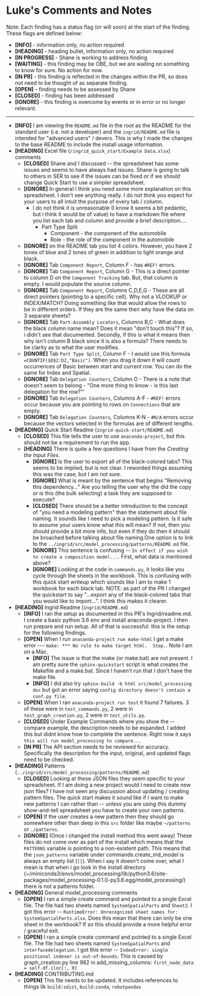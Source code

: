 # Luke's Comments and Notes

Note: Each finding has a status flag (or will soon) at the start of the finding. These flags are defined below:
* **[INFO]** - information only, no action required
* **[HEADING]** - heading bullet, information only, no action required
* **[IN PROGRESS]** - Shane is working to address finding
* **[WAITING]** - this finding may be OBE, but we are waiting on something to know for sure. No action for now.
* **[IN PR]** - this finding is reflected in the changes within the PR, so does not need to be thought of as separate finding.
* **[OPEN]** - finding needs to be assessed by Shane
* **[CLOSED]** - finding has been addressed
* **[IGNORE]** - this finding is overcome by events or in error or no longer relevant. 
---
* **[INFO]** I am viewing the `README.md` file in the root as the README for the standard user (i.e. not a developer) and the `ingrid/README.md` file is intended for "advanced users" / devers. This is why I made the changes to the base README to include the install usage information.    
* **[HEADING]** Excel file (`/ingrid_quick_start/Example Data.xlsx`) comments
  * **[CLOSED]** Shane and I discussed -- the spreadsheet has some issues and seems to have always had issues. Shane is going to talk to others in SER to see if the issues can be fixed or if we should change Quick Start to use a simpler spreadsheet. 
  * **[IGNORE]** In general I think you need some more explanation on this spreadsheet. I don't see anything really. I do not think you expect for your users to all intuit the purpose of every tab / column.
    * I do not think it is unreasonable (I know it seems a bit pedantic, but i think it would be of value) to have a markdown file where you list each tab and column and provide a brief description....
       * Part Type Split
         * Component - the component of the automobile 
         * Role - the role of the component in the automobile          
  * **[IGNORE]** on the README tab you list 4 colors. However, you have 2 tones of blue and 2 tones of green in addition to light orange and black. 
  * **[IGNORE]** Tab `Component Report`, Column F - has `#REF!` errors. 
  * **[IGNORE]** Tab `Component Report`, Column G - This is a direct pointer to column D on the `Component Tracking` tab. But, that column is empty. I would populate the source column. 
  * **[IGNORE]** Tab `Component Report`, Columns C,D,E,G - These are all direct pointers (pointing to a specific cell). Why not a VLOOKUP or INDEX/MATCH? Doing something like that would allow the rows to be in different orders. If they are the same then why have the data on 3 separate sheets?
  * **[IGNORE]** Tab `Part-Assembly Locators`, Columns B,C - What does the black column name mean? Does it mean "don't touch this"? If so, i didn't see that documented. Secondly, if this is what it means then why isn't column B black since it is also a formula? There needs to be clarity as to what the user modifies.  
  * **[IGNORE]** Tab `Part Type Split`, Column F - I would use this formula `=COUNTIF($D$2:D2,"Basic")`. When you drag it down it will count occurrences of Basic between start and current row. You can do the same for Index and Spatial. 
  * **[IGNORE]** Tab `Delegation Counters`, Column O - There is a note that doesn't seem to belong - "One more thing to know - is this last delegation for the row?"'
  * **[IGNORE]** Tab `Delegation Counters`, Columns A-F - `#REF!` errors occur because you are pointing to rows on `Connections` that are empty.
  * **[IGNORE]** Tab `Delegation Counters`, Columns K-N - `#N/A` errors occur because the vectors selected in the formulas are of different lengths. 
* **[HEADING]** Quick Start Readme (`ingrid-quick-start/README.md`)
  * **[CLOSED]** This file tells the user to use `anaconda-project`, but this should not be a requirement to run the app.
  * **[HEADING]** There is quite a few questions I have from the _Creating the Input Files_.   
    * **[IGNORE]** Is the user to export all of the black-colored tabs? This seems to be implied, but is not clear. I reworded things assuming this was the case, but I am not sure.
    * **[IGNORE]** What is meant by the sentence that begins "Removing this dependency..." Are you telling the user why the did the copy or is this (the bulk selecting) a task they are supposed to execute?
    * **[CLOSED]** There should be a better introduction to the concept of "you need a modeling pattern" than the statement about file naming. It sounds like I need to pick a modeling pattern. Is it safe to assume your users know what this will mean? If not, then you should provide a bit more info, but even if they do then it should be broached before talking about file naming.One option is to link to the `../ingrid/src/model_processing/patterns/README.md` file.
    * **[IGNORE]** This sentence is confusing -- `In effect if you wish to create a composition model...`.  First, what data is mentioned above?
    * **[IGNORE]** Looking at the code in `commands.py`, it looks like you cycle through the sheets in the workbook. This is confusing with this quick start writeup which sounds like I am to make 1 workbook for each black tab. NOTE: as part of the PR I changed the quickstart to say "...export any of the black-colored tabs that you would like to import...". I think this makes it clearer.   
* **[HEADING]** Ingrid Readme (`ingrid/README.md`)
  * **[INFO]** I ran the setup as documented in this PR's Ingrid/readme.md. I create a basic python 3.6 env and install anaconda-project. I then run prepare and run setup. All of that is successful. this is the setup for the following findings.
  * **[OPEN]** When I run `anaconda-project run make-html` I get a make error --- `make: *** No rule to make target html.  Stop.`. Note I am on a Mac.   
    * **[INFO]** The issue is that the make (or make.bat) are not present. I am pretty sure the `sphinx-quickstart` script is what creates the Makefile and a make.bat. Since I haven't run that I don't have the make file. 
    * **[INFO]** I did also try `sphinx-build -b html src/model_processing doc` but got an error saying `config directory doesn't contain a conf.py file`. 
  * **[OPEN]** When I ran `anaconda-project run test` it found 7 failures. 3 of these were in `test_commands.py`, 2 were in `test_graph_creation.py`, 2 were in `test_utils.py`.
  * **[CLOSED]** Under Example Commands where you show the --compare example, the description needs to be expanded. I added this but didnt know how to complete the sentence. Right now it says `this will run model_processing to compare...`
  * **[IN PR]** The API section needs to be reviewed for accuracy. Specifically the description for the input, original, and updated flags need to be checked.    
* **[HEADING]** Patterns (`../ingrid/src/model_processing/patterns/README.md`)
  * **[CLOSED]** Looking at these JSON files they seem specific to your spreadsheet. If I am doing a new project would I need to create new json files? I have not seen any discussion about updating / creating pattern files. The quick start makes it sound like if I want to make new patterns I can rather than -- unless you are using this dummy show-and-tell spreadsheet you have to create your own patterns. 
  * **[OPEN]** If the user creates a new pattern then they should go somewhere other than deep in this `src` folder like maybe `~/patterns` or `./patterns`.
  * **[IGNORE]** (Once i changed the install method this went away) These files do not come over as part of the install which means that the `PATTERNS` variable is pointing to a non-existent path. This means that the `json_patterns` variable under commands.create_md_model is always an empty list (`[]`).  When I say it doesn't come over, what I mean is that when i go look in the install directory (~/miniconda3/envs/model_processing/lib/python3.6/site-packages/model_processing-0.1.0-py3.6.egg/model_processing/) there is not a patterns folder.  
* **[HEADING]** General model_processing comments
  * **[OPEN]** I ran a simple create command and pointed to a single Excel file. The file had two sheets named `SystemSpatialParts` and `Sheet2`. I got this error -- `RuntimeError: Unrecognized sheet names for: SystemSpatialParts.xlsx`.  Does this mean that there can only be one sheet in the workbook? If so this should provide a more helpful error / graceful exit. 
  * **[OPEN]** I ran a simple create command and pointed to a single Excel file. The file had two sheets named `SystemSpatialParts` and `interfacedelegation`. I got this error -- `IndexError: single positional indexer is out-of-bounds`.  This is caused by graph_creation.py line 982 in add_missing_columns: `first_node_data = self.df.iloc[:, 0]`
* **[HEADING]** CONTRIBUTING.md
  * **[OPEN]** This file needs to be updated. It includes references to things lik `build:sdist`, `build:conda`, `robotpandas`
